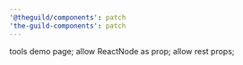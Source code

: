 ```yaml
---
'@theguild/components': patch
'the-guild-components': patch
---
```


tools demo page; allow ReactNode as prop; allow rest props;
